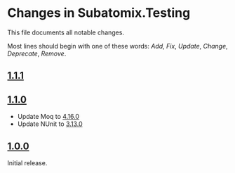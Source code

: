 # Changes in Subatomix.Testing
This file documents all notable changes.

Most lines should begin with one of these words:
*Add*, *Fix*, *Update*, *Change*, *Deprecate*, *Remove*.

<!--
## [Unreleased](https://github.com/sharpjs/Subatomix.Testing/compare/release/1.1.1..HEAD)
(none)
-->

## [1.1.1](https://github.com/sharpjs/Subatomix.Testing/compare/release/1.1.0..release/1.1.1)

## [1.1.0](https://github.com/sharpjs/Subatomix.Testing/compare/release/1.0.0..release/1.1.0)
- Update Moq to [4.16.0](https://github.com/moq/moq4/blob/main/CHANGELOG.md#4160-2021-01-16)
- Update NUnit to [3.13.0](https://docs.nunit.org/articles/nunit/release-notes/framework.html)

## [1.0.0](https://github.com/sharpjs/Subatomix.Testing/tree/release/1.0.0)
Initial release.

